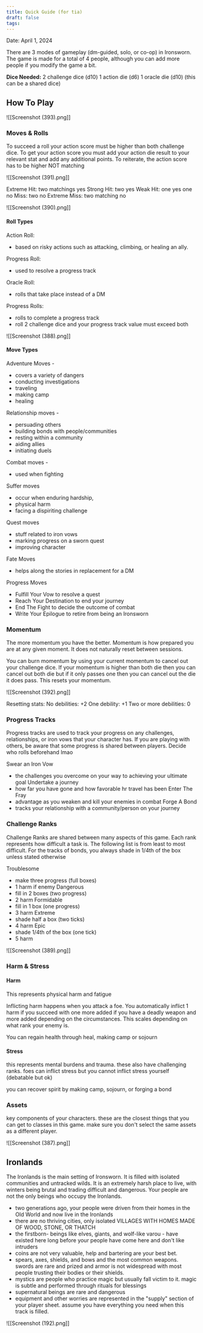 ```yaml
---
title: Quick Guide (for tia)
draft: false
tags:
---
```

 
 
Date: April 1, 2024


There are 3 modes of gameplay (dm-guided, solo, or co-op) in Ironsworn. The game is made for a total of 4 people, although you can add more people if you modify the game a bit. 

**Dice Needed:**
	2 challenge dice (d10)
	1 action die (d6)
	1 oracle die (d10) (this can be a shared dice)

## How To Play

![[Screenshot (393).png]]

### Moves & Rolls

To succeed a roll your action score must be higher than both challenge dice. To get your action score you must add your action die result to your relevant stat and add any additional points. To reiterate, the action score has to be higher NOT matching

![[Screenshot (391).png]]

Extreme Hit: two matchings yes
Strong Hit: two yes
Weak Hit: one yes one no
Miss: two no
Extreme Miss: two matching no

![[Screenshot (390).png]]
#### Roll Types

Action Roll:
- based on risky actions such as attacking, climbing, or healing an ally.

Progress Roll: 
- used to resolve a progress track

Oracle Roll: 
- rolls that take place instead of a DM

Progress Rolls:
- rolls to complete a progress track
- roll 2 challenge dice and your progress track value must exceed both

![[Screenshot (388).png]]
#### Move Types

Adventure Moves - 
- covers a variety of dangers
- conducting investigations
- traveling
- making camp
- healing

Relationship moves -
- persuading others
- building bonds with people/communities
- resting within a community
- aiding allies
- initiating duels

Combat moves -
- used when fighting

Suffer moves
- occur when enduring hardship,
- physical harm
- facing a dispiriting challenge

Quest moves
- stuff related to iron vows
- marking progress on a sworn quest
- improving character

Fate Moves
- helps along the stories in replacement for a DM

Progress Moves
- Fulfill Your Vow to resolve a quest
- Reach Your Destination to end your journey
- End The Fight to decide the outcome of combat
- Write Your Epilogue to retire from being an Ironsworn


### Momentum

The more momentum you have the better. Momentum is how prepared you are at any given moment. It does not naturally reset between sessions. 

You can burn momentum by using your current momentum to cancel out your challenge dice. If your momentum is higher than both die then you can cancel out both die but if it only passes one then you can cancel out the die it does pass. This resets your momentum.

![[Screenshot (392).png]]

Resetting stats: 
No debilities: +2
One debility: +1
Two or more debilities: 0
### Progress Tracks

Progress tracks are used to track your progress on any challenges, relationships, or iron vows that your character has. If you are playing with others, be aware that some progress is shared between players. Decide who rolls beforehand lmao

Swear an Iron Vow
- the challenges you overcome on your way to achieving your ultimate goal
Undertake a journey
- how far you have gone and how favorable hr travel has been
Enter The Fray
- advantage as you weaken and kill your enemies in combat
Forge A Bond
- tracks your relationship with a community/person on your journey

### Challenge Ranks

Challenge Ranks are shared between many aspects of this game. Each rank represents how difficult a task is. The following list is from least to most difficult. For the tracks of bonds, you always shade in 1/4th of the box unless stated otherwise

Troublesome
- make three progress (full boxes)
- 1 harm if enemy
Dangerous
- fill in 2 boxes (two progress)
- 2 harm
Formidable
- fill in 1 box (one progress)
-  3 harm
Extreme
- shade half a box (two ticks)
- 4 harm
Epic
- shade 1/4th of the box (one tick)
- 5 harm

![[Screenshot (389).png]]
### Harm & Stress

#### Harm

This represents physical harm and fatigue

Inflicting harm happens when you attack a foe. You automatically inflict 1 harm if you succeed with one more added if you have a deadly weapon and more added depending on the circumstances. This scales depending on what rank your enemy is.

You can regain health through heal, making camp or sojourn
#### Stress

this represents mental burdens and trauma. these also have challenging ranks. foes can inflict stress but you cannot inflict stress yourself (debatable but ok)

you can recover spirit by making camp, sojourn, or forging a bond
### Assets

key components of your characters. these are the closest things that you can get to classes in this game. make sure you don't select the same assets as a different player.

![[Screenshot (387).png]]
## **Ironlands**

The Ironlands is the main setting of Ironsworn. It is filled with isolated communities and untracked wilds. It is an extremely harsh place to live, with winters being brutal and trading difficult and dangerous. Your people are not the only beings who occupy the Ironlands.

- two generations ago, your people were driven from their homes in the Old World and now live in the Ironlands
- there are no thriving cities, only isolated VILLAGES WITH HOMES MADE OF WOOD, STONE, OR THATCH
- the firstborn- beings like elves, giants, and wolf-like varou - have existed here long before your people have come here and don't like intruders
- coins are not very valuable, help and bartering are your best bet.
- spears, axes, shields, and bows and the most common weapons. swords are rare and prized and armor is not widespread with most people trusting their bodies or their shields.
- mystics are people who practice magic but usually fall victim to it. magic is subtle and performed through rituals for blessings
- supernatural beings are rare and dangerous
- equipment and other worries are represented in the "supply" section of your player sheet. assume you have everything you need when this track is filled.

![[Screenshot (192).png]]
